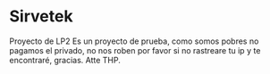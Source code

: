 # Sirvetek
Proyecto de LP2
Es un proyecto de prueba, como somos pobres no pagamos el privado, no nos roben por favor
si no rastreare tu ip y te encontraré, gracias.
Atte THP.
